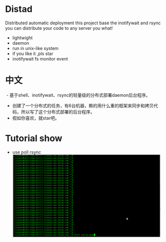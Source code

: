 # Distad



Distributed automatic deployment this project base the inotifywait and rsync you can distribute your code to any server you what!

  - lightwight
  - daemon
  - run in unix-like system
  - if you like it ,pls star 
  - inotifywait fs monitor event

# 中文

  - 基于shell、inotifywait、rsync的轻量级的分布式部署daemon后台程序。 
  - 创建了一个分布式的任务，有6台机器，赖的用什么重的框架来同步和拷贝代码，所以写了这个分布式部署的后台程序。
  - 假如你喜欢，就star吧。
  
  
  
# Tutorial show
* use poll rsync 
![use poll rsync](tutorial.gif)
